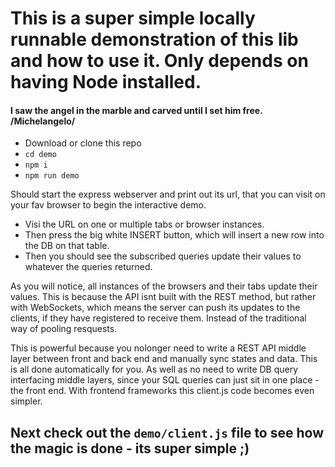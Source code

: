 # This is a super simple locally runnable demonstration of this lib and how to use it. Only depends on having Node installed.

#### I saw the angel in the marble and carved until I set him free. /Michelangelo/

* Download or clone this repo
* ```cd demo```
* ```npm i```
* ```npm run demo```

Should start the express webserver and print out its url, that you can visit on your fav browser to begin the interactive demo.

* Visi the URL on one or multiple tabs or browser instances. 
* Then press the big white INSERT button, which will insert a new row into the DB on that table. 
* Then you should see the subscribed queries update their values to whatever the queries returned.

As you will notice, all instances of the browsers and their tabs update their values. This is because the API isnt built with the REST method, but rather with WebSockets, which means the server can push its updates to the clients, if they have registered to receive them. Instead of the traditional way of pooling resquests.

This is powerful because you nolonger need to write a REST API middle layer between front and back end and manually sync states and data. This is all done automatically for you. As well as no need to write DB query interfacing middle layers, since your SQL queries can just sit in one place - the front end. With frontend frameworks this client.js code becomes even simpler.

## Next check out the ``demo/client.js`` file to see how the magic is done - its super simple ;)